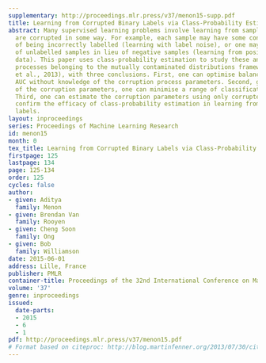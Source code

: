 ```yaml
---
supplementary: http://proceedings.mlr.press/v37/menon15-supp.pdf
title: Learning from Corrupted Binary Labels via Class-Probability Estimation
abstract: Many supervised learning problems involve learning from samples whose labels
  are corrupted in some way. For example, each sample may have some constant probability
  of being incorrectly labelled (learning with label noise), or one may have a pool
  of unlabelled samples in lieu of negative samples (learning from positive and unlabelled
  data). This paper uses class-probability estimation to study these and other corruption
  processes belonging to the mutually contaminated distributions framework (Scott
  et al., 2013), with three conclusions. First, one can optimise balanced error and
  AUC without knowledge of the corruption process parameters. Second, given estimates
  of the corruption parameters, one can minimise a range of classification risks.
  Third, one can estimate the corruption parameters using only corrupted data. Experiments
  confirm the efficacy of class-probability estimation in learning from corrupted
  labels.
layout: inproceedings
series: Proceedings of Machine Learning Research
id: menon15
month: 0
tex_title: Learning from Corrupted Binary Labels via Class-Probability Estimation
firstpage: 125
lastpage: 134
page: 125-134
order: 125
cycles: false
author:
- given: Aditya
  family: Menon
- given: Brendan Van
  family: Rooyen
- given: Cheng Soon
  family: Ong
- given: Bob
  family: Williamson
date: 2015-06-01
address: Lille, France
publisher: PMLR
container-title: Proceedings of the 32nd International Conference on Machine Learning
volume: '37'
genre: inproceedings
issued:
  date-parts:
  - 2015
  - 6
  - 1
pdf: http://proceedings.mlr.press/v37/menon15.pdf
# Format based on citeproc: http://blog.martinfenner.org/2013/07/30/citeproc-yaml-for-bibliographies/
---
```

